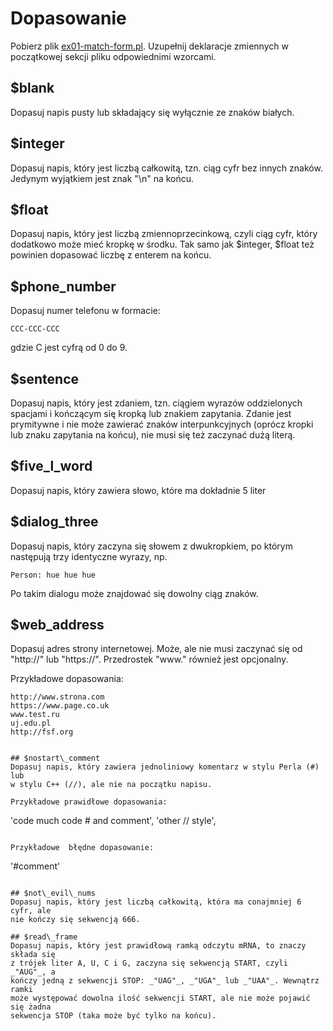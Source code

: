 # Dopasowanie
Pobierz plik
[ex01-match-form.pl](https://github.com/SlimakUJ/perl/blob/master/class02/exercises/ex01-match-form.pl).
Uzupełnij deklaracje zmiennych w początkowej sekcji pliku odpowiednimi
wzorcami.

## $blank
Dopasuj napis pusty lub składający się wyłącznie ze znaków białych.

## $integer
Dopasuj napis, który jest liczbą całkowitą, tzn. ciąg cyfr bez innych znaków.
Jedynym wyjątkiem jest znak "\n" na końcu.

## $float
Dopasuj napis, który jest liczbą zmiennoprzecinkową, czyli ciąg cyfr, który
dodatkowo może mieć kropkę w środku. Tak samo jak $integer, $float też powinien
dopasować liczbę z enterem na końcu.

## $phone\_number
Dopasuj numer telefonu w formacie:
```
CCC-CCC-CCC
```
gdzie C jest cyfrą od 0 do 9.

## $sentence
Dopasuj napis, który jest zdaniem, tzn. ciągiem wyrazów oddzielonych
spacjami i kończącym się kropką lub znakiem zapytania. Zdanie jest
prymitywne i nie może zawierać znaków interpunkcyjnych (oprócz kropki lub 
znaku zapytania na końcu), nie musi się też zaczynać dużą literą.

## $five\_l\_word
Dopasuj napis, który zawiera słowo, które ma dokładnie 5 liter

## $dialog\_three
Dopasuj napis, który zaczyna się słowem z dwukropkiem, po którym następują
trzy identyczne wyrazy, np.
```
Person: hue hue hue
```
Po takim dialogu może znajdować się dowolny ciąg znaków.

## $web\_address
Dopasuj adres strony internetowej. Może, ale nie musi zaczynać się od "http://"
lub "https://". Przedrostek "www." również jest opcjonalny.

Przykładowe dopasowania:
```
http://www.strona.com
https://www.page.co.uk
www.test.ru
uj.edu.pl
http://fsf.org
```
```

## $nostart\_comment
Dopasuj napis, który zawiera jednoliniowy komentarz w stylu Perla (#) lub
w stylu C++ (//), ale nie na początku napisu.

Przykładowe prawidłowe dopasowania:
```
'code much code # and comment',
'other // style',
```

Przykładowe  błędne dopasowanie:
```
'#comment'
```

## $not\_evil\_nums
Dopasuj napis, który jest liczbą całkowitą, która ma conajmniej 6 cyfr, ale
nie kończy się sekwencją 666.

## $read\_frame
Dopasuj napis, który jest prawidłową ramką odczytu mRNA, to znaczy składa się
z trójek liter A, U, C i G, zaczyna się sekwencją START, czyli _"AUG"_, a
kończy jedną z sekwencji STOP: _"UAG"_, _"UGA"_ lub _"UAA"_. Wewnątrz ramki
może występować dowolna ilość sekwencji START, ale nie może pojawić się żadna
sekwencja STOP (taka może być tylko na końcu).
